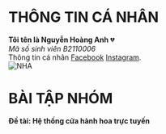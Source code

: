 # THÔNG TIN CÁ NHÂN<br>
**Tôi tên là Nguyễn Hoàng Anh** :broken_heart:<br>
_Mã số sinh viên B2110006_<br>
Thông tin cá nhân [Facebook](https://www.facebook.com/arlo1005/) [Instagram](https://www.instagram.com/n.g.u.y.e.n.h.o.a.n.g.a.n.h/).<br>
![NHA](hthttps://www.google.com/url?sa=i&url=https%3A%2F%2Fkenh14.vn%2Ftop-25-anh-gif-duoc-xem-nhieu-nhat-2020-mot-nam-dang-quen-nhung-toan-anh-dong-dang-yeu-20201206122727069.chn&psig=AOvVaw0UhSznEeiGXJgn0FcHcfBD&ust=1709343332221000&source=images&cd=vfe&opi=89978449&ved=0CBIQjRxqFwoTCKitkqP20YQDFQAAAAAdAAAAABAE)
# BÀI TẬP NHÓM<br>
**Đề tài: Hệ thống cửa hành hoa trực tuyến**
